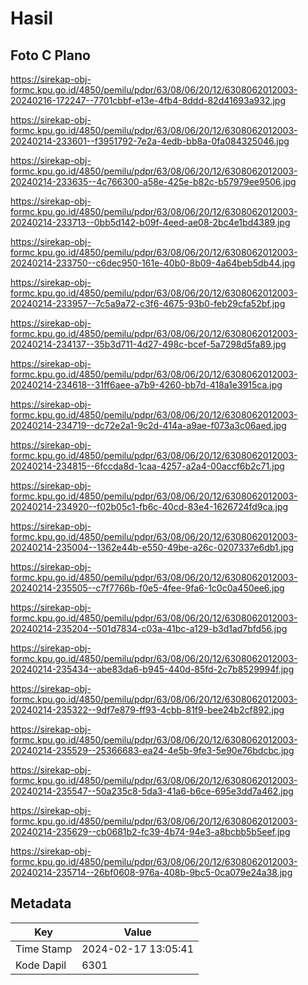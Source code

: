 # Hasil

## Foto C Plano

https://sirekap-obj-formc.kpu.go.id/4850/pemilu/pdpr/63/08/06/20/12/6308062012003-20240216-172247--7701cbbf-e13e-4fb4-8ddd-82d41693a932.jpg

https://sirekap-obj-formc.kpu.go.id/4850/pemilu/pdpr/63/08/06/20/12/6308062012003-20240214-233601--f3951792-7e2a-4edb-bb8a-0fa084325046.jpg

https://sirekap-obj-formc.kpu.go.id/4850/pemilu/pdpr/63/08/06/20/12/6308062012003-20240214-233635--4c766300-a58e-425e-b82c-b57979ee9506.jpg

https://sirekap-obj-formc.kpu.go.id/4850/pemilu/pdpr/63/08/06/20/12/6308062012003-20240214-233713--0bb5d142-b09f-4eed-ae08-2bc4e1bd4389.jpg

https://sirekap-obj-formc.kpu.go.id/4850/pemilu/pdpr/63/08/06/20/12/6308062012003-20240214-233750--c6dec950-161e-40b0-8b09-4a64beb5db44.jpg

https://sirekap-obj-formc.kpu.go.id/4850/pemilu/pdpr/63/08/06/20/12/6308062012003-20240214-233957--7c5a9a72-c3f6-4675-93b0-feb29cfa52bf.jpg

https://sirekap-obj-formc.kpu.go.id/4850/pemilu/pdpr/63/08/06/20/12/6308062012003-20240214-234137--35b3d711-4d27-498c-bcef-5a7298d5fa89.jpg

https://sirekap-obj-formc.kpu.go.id/4850/pemilu/pdpr/63/08/06/20/12/6308062012003-20240214-234618--31ff6aee-a7b9-4260-bb7d-418a1e3915ca.jpg

https://sirekap-obj-formc.kpu.go.id/4850/pemilu/pdpr/63/08/06/20/12/6308062012003-20240214-234719--dc72e2a1-9c2d-414a-a9ae-f073a3c06aed.jpg

https://sirekap-obj-formc.kpu.go.id/4850/pemilu/pdpr/63/08/06/20/12/6308062012003-20240214-234815--6fccda8d-1caa-4257-a2a4-00accf6b2c71.jpg

https://sirekap-obj-formc.kpu.go.id/4850/pemilu/pdpr/63/08/06/20/12/6308062012003-20240214-234920--f02b05c1-fb6c-40cd-83e4-1626724fd9ca.jpg

https://sirekap-obj-formc.kpu.go.id/4850/pemilu/pdpr/63/08/06/20/12/6308062012003-20240214-235004--1362e44b-e550-49be-a26c-0207337e6db1.jpg

https://sirekap-obj-formc.kpu.go.id/4850/pemilu/pdpr/63/08/06/20/12/6308062012003-20240214-235505--c7f7766b-f0e5-4fee-9fa6-1c0c0a450ee6.jpg

https://sirekap-obj-formc.kpu.go.id/4850/pemilu/pdpr/63/08/06/20/12/6308062012003-20240214-235204--501d7834-c03a-41bc-a129-b3d1ad7bfd56.jpg

https://sirekap-obj-formc.kpu.go.id/4850/pemilu/pdpr/63/08/06/20/12/6308062012003-20240214-235434--abe83da6-b945-440d-85fd-2c7b8529994f.jpg

https://sirekap-obj-formc.kpu.go.id/4850/pemilu/pdpr/63/08/06/20/12/6308062012003-20240214-235322--9df7e879-ff93-4cbb-81f9-bee24b2cf892.jpg

https://sirekap-obj-formc.kpu.go.id/4850/pemilu/pdpr/63/08/06/20/12/6308062012003-20240214-235529--25366683-ea24-4e5b-9fe3-5e90e76bdcbc.jpg

https://sirekap-obj-formc.kpu.go.id/4850/pemilu/pdpr/63/08/06/20/12/6308062012003-20240214-235547--50a235c8-5da3-41a6-b6ce-695e3dd7a462.jpg

https://sirekap-obj-formc.kpu.go.id/4850/pemilu/pdpr/63/08/06/20/12/6308062012003-20240214-235629--cb0681b2-fc39-4b74-94e3-a8bcbb5b5eef.jpg

https://sirekap-obj-formc.kpu.go.id/4850/pemilu/pdpr/63/08/06/20/12/6308062012003-20240214-235714--26bf0608-976a-408b-9bc5-0ca079e24a38.jpg


## Metadata

| Key        | Value               |
| ---------- | ------------------- |
| Time Stamp | 2024-02-17 13:05:41 |
| Kode Dapil | 6301                |



